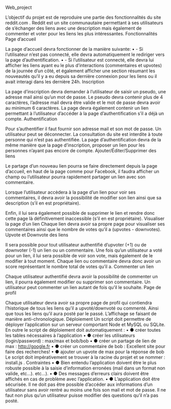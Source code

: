 Web_project

L’objectif du projet est de reproduire une partie des fonctionnalités du site reddit.com . Reddit est un site communautaire permettant à ses utilisateurs de s’échanger des liens avec une description mais également de commenter et voter pour les liens les plus intéressantes. Fonctionnalités
Page d’accueil

La page d’accueil devra fonctionner de la manière suivante: • - Si l’utilisateur n’est pas connecté, elle devra automatiquement le rediriger vers la page d’authentification. • - Si l’utilisateur est connecté, elle devra lui afficher les liens ayant eu le plus d’interactions (commentaires et upvotes) de la journée d’un côté, et également afficher une section résumant les nouveautés qu’il y a eu depuis sa dernière connexion pour les liens ou il avait interagi dans les dernière 24h.
Inscription

La page d’inscription devra demander à l’utilisateur de saisir un pseudo, une adresse mail ainsi qu’un mot de passe. Le pseudo devra contenir plus de 4 caractères, l’adresse mail devra être valide et le mot de passe devra avoir au minimum 6 caractères. La page devra également contenir un lien permettant à l’utilisateur d’accéder à la page d’authentification s’il a déjà un compte.
Authentification

Pour s’authentifier il faut fournir son adresse mail et son mot de passe. Un utilisateur peut se déconnecter. La consultation du site est interdite à toute personne qui n’est pas authentifiée. La page d’authentification devra de la même manière que la page d’inscription, proposer un lien pour les personnes n’ayant pas encore de compte.
Ajouter/Éditer/Supprimer des liens

Le partage d’un nouveau lien pourra se faire directement depuis la page d’accueil, en haut de la page comme pour Facebook, il faudra afficher un champ ou l’utilisateur pourra rapidement partager un lien avec son commentaire.

Lorsque l’utilisateur accèdera à la page d’un lien pour voir ses commentaires, il devra avoir la possibilité de modifier son lien ainsi que sa description (s’il en est propriétaire).

Enfin, il lui sera également possible de supprimer le lien et rendre donc cette page là définitivement inaccessible (s’il en est propriétaire). Visualiser la page d’un lien Chaque lien devra avoir sa propre page pour visualiser ses commentaires ainsi que le nombre de votes qu’il a (upvotes - downvotes). Upvote et Downvote des liens

Il sera possible pour tout utilisateur authentifié d’upvoter (+1) ou de downvoter (-1) un lien ou un commentaire. Une fois qu’un utilisateur a voté pour un lien, il lui sera possible de voir son vote, mais également de le modifier à tout moment. Chaque lien ou commentaire devra donc avoir un score représentant le nombre total de votes qu’il a.
Commenter un lien

Chaque utilisateur authentifié devra avoir la possibilité de commenter un lien, il pourra également modifier ou supprimer son commentaire. Un utilisateur peut commenter un lien autant de fois qu’il le souhaite.
Page de profil

Chaque utilisateur devra avoir sa propre page de profil qui contiendra l’historique de tous les liens qu’il a upvoté/downvoté ou commenté. Ainsi que tous les liens qu’il aura posté par le passé. L’affichage se faisant de manière anti-chronologique. Déploiement Un script doit permettre de déployer l’application sur un serveur comportant Node et MySQL ou SQLite. En outre le script de déploiement doit automatiquement : • ● créer toutes les tables nécessaires à l’application • ● créer les utilisateurs (login/password) : max/max et bob/bob • ● créer un partage de lien de max : http://google.fr • ● créer un commentaire de bob : Excellent site pour faire des recherches! • ● ajouter un upvote de max pour la réponse de bob Le script doit impérativement se trouver à la racine du projet et se nommer : install.js . Contraintes • ● Bien entendu l’application doivent être le plus robuste possible à la saisie d’information erronées (mail dans un format non valide, etc...). etc...). • ● Des messages d’erreurs clairs doivent être affichés en cas de problème avec l’application. • ● L’application doit être sécurisée. Il ne doit pas être possible d’accéder aux informations d’un utilisateur sans avoir rentré au moins une fois son mail et mot de passe. Il ne faut non plus qu’un utilisateur puisse modifier des questions qu’il n’a pas posté.
